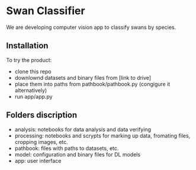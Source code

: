 # Swan Classifier

We are developing computer vision app to classify swans by species.

## Installation
To try the product: 
- clone this repo
- downlownd datasets and binary files from [link to drive]
- place them into paths from pathbook/pathbook.py (congigure it alternatively)
- run app/app.py

## Folders discription
- analysis: notebooks for data analysis and data verifying
- processing: notebooks and scrypts for marking up data, fromating files, cropping images, etc.
- pathbook: files with paths to datasets, etc.
- model: configuration and binary files for DL models
- app: user interface